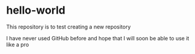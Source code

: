 # hello-world
This repository is to test creating a new repository

I have never used GitHub before and hope that I will soon be able to use it like a pro
